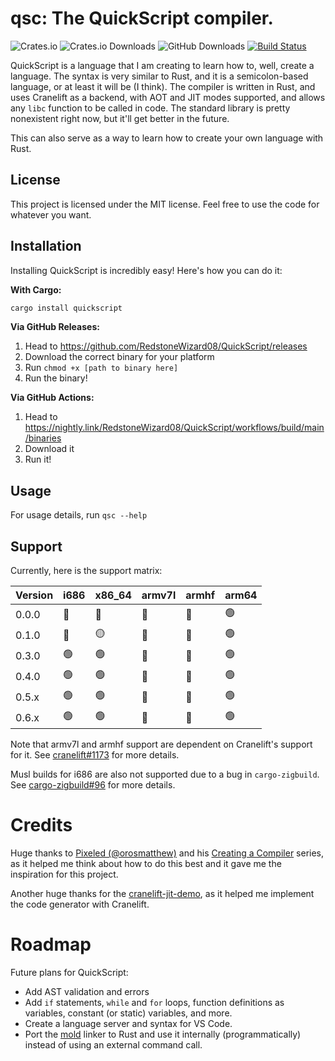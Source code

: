 # qsc: The QuickScript compiler.

![Crates.io](https://img.shields.io/crates/v/quickscript?style=flat-square)
![Crates.io Downloads](https://img.shields.io/crates/d/quickscript?style=flat-square&label=downloads%20(crates.io))
![GitHub Downloads](https://img.shields.io/github/downloads/RedstoneWizard08/QuickScript/total?style=flat-square&label=downloads%20(GitHub)&color=red)
[![Build Status](https://img.shields.io/github/actions/workflow/status/RedstoneWizard08/QuickScript/build.yml?style=flat-square)](https://nightly.link/RedstoneWizard08/QuickScript/workflows/build/main/binaries)

QuickScript is a language that I am creating to learn how to, well, create a language.
The syntax is very similar to Rust, and it is a semicolon-based language, or at least it will be (I think). The compiler is written in Rust, and uses Cranelift as a backend, with AOT and JIT modes supported, and allows any `libc` function to be called in code. The standard library is pretty nonexistent right now, but it'll get better in the future.

This can also serve as a way to learn how to create your own language with Rust.

## License

This project is licensed under the MIT license. Feel free to use the code for whatever you want.

## Installation

Installing QuickScript is incredibly easy!
Here's how you can do it:

**With Cargo:**

```sh
cargo install quickscript
```

**Via GitHub Releases:**

1. Head to https://github.com/RedstoneWizard08/QuickScript/releases
2. Download the correct binary for your platform
3. Run `chmod +x [path to binary here]`
4. Run the binary!

**Via GitHub Actions:**

1. Head to https://nightly.link/RedstoneWizard08/QuickScript/workflows/build/main/binaries
2. Download it
3. Run it!

## Usage

For usage details, run `qsc --help`

## Support

Currently, here is the support matrix:

| Version | i686 | x86_64 | armv7l | armhf | arm64 |
| ------- | ---- | ------ | ------ | ----- | ----- |
|  0.0.0  | 🔴 | 🔴 | 🔴 | 🔴 | 🟢 |
|  0.1.0  | 🔴 | 🟡 | 🔴 | 🔴 | 🟢 |
|  0.3.0  | 🟢 | 🟢 | 🔴 | 🔴 | 🟢 |
|  0.4.0  | 🟢 | 🟢 | 🔴 | 🔴 | 🟢 |
|  0.5.x  | 🟢 | 🟢 | 🔴 | 🔴 | 🟢 |
|  0.6.x  | 🟢 | 🟢 | 🔴 | 🔴 | 🟢 |

Note that armv7l and armhf support are dependent on Cranelift's support for it.
See [cranelift#1173](https://github.com/bytecodealliance/wasmtime/issues/1173)
for more details.

Musl builds for i686 are also not supported due to a bug in `cargo-zigbuild`.
See [cargo-zigbuild#96](https://github.com/rust-cross/cargo-zigbuild/issues/96)
for more details.

# Credits

Huge thanks to [Pixeled (@orosmatthew)](https://github.com/orosmatthew) and his
[Creating a Compiler](https://www.youtube.com/playlist?list=PLUDlas_Zy_qC7c5tCgTMYq2idyyT241qs)
series, as it helped me think about how to do this best and it gave me the
inspiration for this project.

Another huge thanks for the [cranelift-jit-demo](https://github.com/bytecodealliance/cranelift-jit-demo),
as it helped me implement the code generator with Cranelift.

# Roadmap

Future plans for QuickScript:

- Add AST validation and errors
- Add `if` statements, `while` and `for` loops, function definitions as variables, constant (or static) variables, and more.
- Create a language server and syntax for VS Code.
- Port the [mold](https://github.com/rui314/mold) linker to Rust and use it internally (programmatically) instead of using an external command call.
